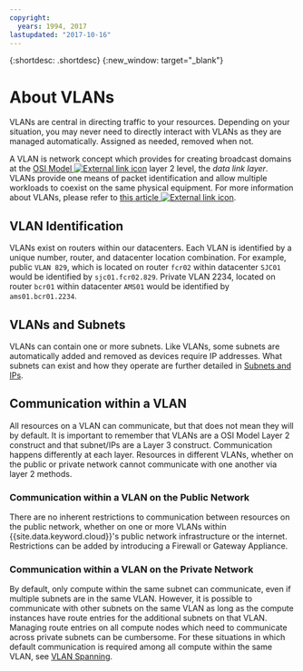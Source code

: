 ```yaml
---
copyright:
  years: 1994, 2017
lastupdated: "2017-10-16"
---
```

{:shortdesc: .shortdesc}
{:new_window: target="_blank"}

# About VLANs

VLANs are central in directing traffic to your resources. Depending on your
situation, you may never need to directly interact with VLANs as they are
managed automatically. Assigned as needed, removed when not.

A VLAN is network concept which provides for creating broadcast domains at the
[OSI Model ![External link icon](../../icons/launch-glyph.svg "External link icon")](https://en.wikipedia.org/wiki/OSI_model) layer 2 level, the _data link layer_. VLANs provide one means of
packet identification and allow multiple workloads to coexist on the same
physical equipment. For more information about VLANs, please refer to [this article ![External link icon](../../icons/launch-glyph.svg "External link icon")](https://en.wikipedia.org/wiki/Virtual_LAN).


## VLAN Identification

VLANs exist on routers within our datacenters. Each VLAN is identified by a
unique number, router, and datacenter location combination. For example, public
`VLAN 829`, which is located on router `fcr02` within datacenter `SJC01` would
be identified by `sjc01.fcr02.829`. Private VLAN 2234, located on router `bcr01`
within datacenter `AMS01` would be identified by `ams01.bcr01.2234`.


## VLANs and Subnets

VLANs can contain one or more subnets. Like VLANs, some subnets are
automatically added and removed as devices require IP addresses. What subnets
can exist and how they operate are further detailed in [Subnets and
IPs](https://console.bluemix.net/docs/infrastructure/subnets/).


## Communication within a VLAN

All resources on a VLAN can communicate, but that does not mean they will by
default. It is important to remember that VLANs are a OSI Model Layer 2
construct and that subnet/IPs are a Layer 3 construct. Communication happens
differently at each layer. Resources in different VLANs, whether on the public
or private network cannot communicate with one another via layer 2 methods.

### Communication within a VLAN on the Public Network

There are no inherent restrictions to communication between resources on the
public network, whether on one or more VLANs within
{{site.data.keyword.cloud}}'s public network infrastructure or the internet.
Restrictions can be added by introducing a Firewall or Gateway Appliance.

### Communication within a VLAN on the Private Network

By default, only compute within the same subnet can communicate, even if multiple
subnets are in the same VLAN. However, it is possible to communicate with other
subnets on the same VLAN as long as the compute instances have route entries for
the additional subnets on that VLAN. Managing route entries on all compute nodes
which need to communicate across private subnets can be cumbersome. For these
situations in which default communication is required among all compute within
the same VLAN, see [VLAN Spanning](vlan-spanning.md).
